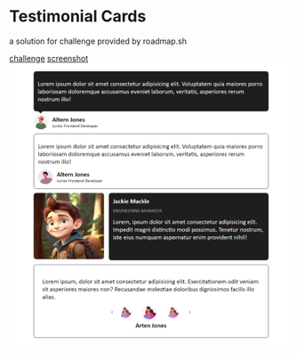 # Testimonial Cards

a solution for challenge provided by roadmap.sh

[challenge](https://roadmap.sh/projects/testimonial-cards) [screenshot]()
![alt text](./imgs/shot.png)
